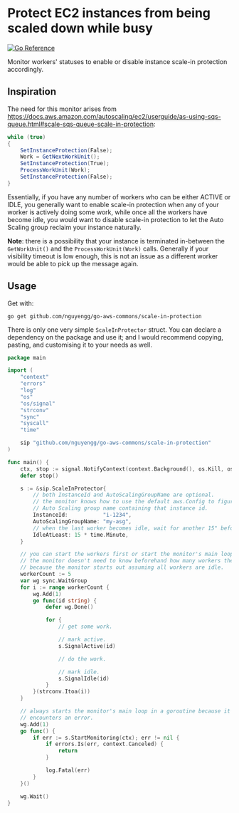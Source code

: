 # Protect EC2 instances from being scaled down while busy

[![Go Reference](https://pkg.go.dev/badge/github.com/nguyengg/go-aws-commons/scale-in-protection.svg)](https://pkg.go.dev/github.com/nguyengg/go-aws-commons/scale-in-protection)

Monitor workers' statuses to enable or disable instance scale-in protection accordingly.

## Inspiration

The need for this monitor arises
from https://docs.aws.amazon.com/autoscaling/ec2/userguide/as-using-sqs-queue.html#scale-sqs-queue-scale-in-protection:

```java
while (true)
{
    SetInstanceProtection(False);
    Work = GetNextWorkUnit();
    SetInstanceProtection(True);
    ProcessWorkUnit(Work);
    SetInstanceProtection(False);
}
```

Essentially, if you have any number of workers who can be either ACTIVE or IDLE, you generally want to enable scale-in
protection when any of your worker is actively doing some work, while once all the workers have become idle, you would
want to disable scale-in protection to let the Auto Scaling group reclaim your instance naturally.

**Note**: there is a possibility that your instance is terminated in-between the `GetWorkUnit()` and the
`ProcessWorkUnit(Work)` calls. Generally if your visibility timeout is low enough, this is not an issue as a different
worker would be able to pick up the message again.

## Usage

Get with:

```shell
go get github.com/nguyengg/go-aws-commons/scale-in-protection
```

There is only one very simple `ScaleInProtector` struct. You can declare a dependency on the package and use it; and I
would recommend copying, pasting, and customising it to your needs as well.

```go
package main

import (
	"context"
	"errors"
	"log"
	"os"
	"os/signal"
	"strconv"
	"sync"
	"syscall"
	"time"

	sip "github.com/nguyengg/go-aws-commons/scale-in-protection"
)

func main() {
	ctx, stop := signal.NotifyContext(context.Background(), os.Kill, os.Interrupt, syscall.SIGTERM)
	defer stop()

	s := &sip.ScaleInProtector{
		// both InstanceId and AutoScalingGroupName are optional.
		// the monitor knows how to use the default aws.Config to figure out its own instance Id (via IMDSv2) and the
		// Auto Scaling group name containing that instance id.
		InstanceId:           "i-1234",
		AutoScalingGroupName: "my-asg",
		// when the last worker becomes idle, wait for another 15" before marking the instance as safe to terminate.
		IdleAtLeast: 15 * time.Minute,
	}

	// you can start the workers first or start the monitor's main loop first, either works.
	// the monitor doesn't need to know beforehand how many workers there are but you should signal active at least once
	// because the monitor starts out assuming all workers are idle.
	workerCount := 5
	var wg sync.WaitGroup
	for i := range workerCount {
		wg.Add(1)
		go func(id string) {
			defer wg.Done()

			for {
				// get some work.

				// mark active.
				s.SignalActive(id)

				// do the work.

				// mark idle.
				s.SignalIdle(id)
			}
		}(strconv.Itoa(i))
	}

	// always starts the monitor's main loop in a goroutine because it doesn't return until context is cancelled or it
	// encounters an error.
	wg.Add(1)
	go func() {
		if err := s.StartMonitoring(ctx); err != nil {
			if errors.Is(err, context.Canceled) {
				return
			}

			log.Fatal(err)
		}
	}()

	wg.Wait()
}

```
